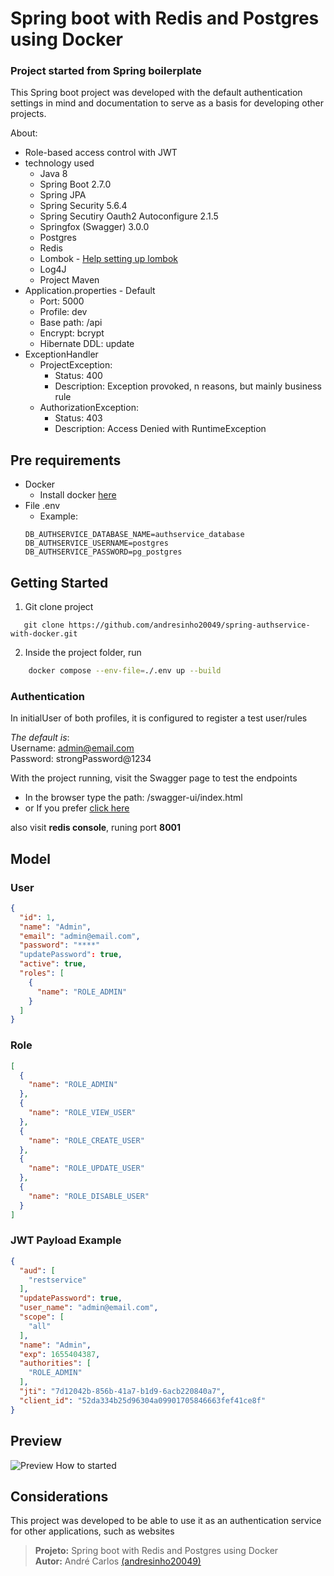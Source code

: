 # Spring boot with Redis and Postgres using Docker

### Project started from Spring boilerplate
This Spring boot project was developed with the default authentication settings in mind and documentation to serve as a basis for developing other projects.

About:
 - Role-based access control with JWT
 - technology used
    - Java 8
    - Spring Boot 2.7.0
    - Spring JPA
    - Spring Security 5.6.4     
    - Spring Secutiry Oauth2 Autoconfigure 2.1.5
    - Springfox (Swagger) 3.0.0
    - Postgres
    - Redis
    - Lombok - [Help setting up lombok](https://projectlombok.org/setup/eclipse)
    - Log4J
    - Project Maven
- Application.properties - Default
    - Port: 5000
    - Profile: dev
    - Base path: /api
    - Encrypt: bcrypt
    - Hibernate DDL: update
- ExceptionHandler
    - ProjectException:
        - Status: 400
        - Description: Exception provoked, n reasons, but mainly business rule
    - AuthorizationException:
        - Status: 403
        - Description: Access Denied with RuntimeException

## Pre requirements
 - Docker
    - Install docker [here](https://docs.docker.com/engine/install/)
 - File .env
    - Example:
    ```properties
    DB_AUTHSERVICE_DATABASE_NAME=authservice_database
    DB_AUTHSERVICE_USERNAME=postgres
    DB_AUTHSERVICE_PASSWORD=pg_postgres
    ```

## Getting Started
1. Git clone project
 ```git
    git clone https://github.com/andresinho20049/spring-authservice-with-docker.git
 ```

2. Inside the project folder, run
```sh
    docker compose --env-file=./.env up --build
```

### Authentication
In initialUser of both profiles, it is configured to register a test user/rules

_The default is_:     
Username: admin@email.com   
Password: strongPassword@1234

With the project running, visit the Swagger page to test the endpoints
  - In the browser type the path: /swagger-ui/index.html
  - or If you prefer [click here](http://localhost:5000/api/swagger-ui/index.html)

also visit **redis console**, runing port **8001**

## Model
### User
```json
{
  "id": 1,
  "name": "Admin",
  "email": "admin@email.com",
  "password": "****"
  "updatePassword": true,
  "active": true,
  "roles": [
    {
      "name": "ROLE_ADMIN"
    }
  ]
}
```

### Role
```json
[
  {
    "name": "ROLE_ADMIN"
  },
  {
    "name": "ROLE_VIEW_USER"
  },
  {
    "name": "ROLE_CREATE_USER"
  },
  {
    "name": "ROLE_UPDATE_USER"
  },
  {
    "name": "ROLE_DISABLE_USER"
  }
]
```

### JWT Payload Example
```json
{
  "aud": [
    "restservice"
  ],
  "updatePassword": true,
  "user_name": "admin@email.com",
  "scope": [
    "all"
  ],
  "name": "Admin",
  "exp": 1655404387,
  "authorities": [
    "ROLE_ADMIN"
  ],
  "jti": "7d12042b-856b-41a7-b1d9-6acb220840a7",
  "client_id": "52da334b25d96304a09901705846663fef41ce8f"
}
```

## Preview
![Preview](https://github.com/andresinho20049/spring-authservice-with-docker/blob/master/media/preview-started.gif)
How to started

## Considerations
This project was developed to be able to use it as an authentication service for other applications, such as websites


> **Projeto:** Spring boot with Redis and Postgres using Docker      
> **Autor:** André Carlos [(andresinho20049)](https://github.com/andresinho20049)       
